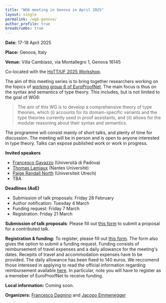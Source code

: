 ```yaml
---
title: "WG6 meeting in Genova in April 2025"
layout: single
permalink: /wg6-genova/
author_profile: true
breadcrumbs: true
---
```


**Date:** 17-18 April 2025

**Place:** Genova, Italy

**Venue:** Villa Cambiaso, via Montallegro 1, Genova 16145

Co-located with the [HoTT/UF 2025 Workshop](https://hott-uf.github.io/2025/).

The aim of this meeting series is to bring together researchers working on the topics of [working group 6 of EuroProofNet](https://europroofnet.github.io/wg6/). The main focus is thus on the syntax and semantics of type theory.
This includes, but is not limited to the goal of WG6:

> The aim of this WG is to develop a comprehensive theory of type theories, which (i) accounts for its domain-specific variants and the type theories currently used in proof assistants, and (ii) allows for the modular reasoning about their syntax and semantics.

The programme will consist mainly of short talks, and plenty of time for discussion. The meeting will be in person and is open to anyone interested in type theory. Talks can expose published work or work in progress.


**Invited speakers**

* [Francesco Gavazzo](https://sites.google.com/view/francescogavazzo/home) (Università di Padova)
* [Thomas Lamiaux](https://thomas-lamiaux.github.io/) (Nantes Université)
* [Paige Randall North](https://paigenorth.github.io/) (Universiteit Utrech)
* TBA


**Deadlines (AoE)**

* Submission of talk proposals: Friday 28 February
* Author notification: Tuesday 4 March
* Funding request: Friday 7 March
* Registration: Friday 21 March

**Submission of talk proposals**:
Please fill out [this form]() to submit a proposal for a contributed talk.

**Registration & funding:**
To register, please fill out [this form]().
The form also gives the option to submit a funding request.
Funding consists of reimbursement of travel expenses and a daily allowance for the meeting's dates. Recepits of travel and accommodation expenses have to be provided.
The daily allowance has been fixed to 140 euros.
We reccomend those interesed in applying to read the official information regarding reimbursement available [here](../reimbursement-rules).
In particular, note you will have to register as a memeber of EuroProofNet to receive funding.


**Local information:** Coming soon.

**Organizers:** [Francesco Dagnino](https://fdgn.github.io/) and [Jacopo Emmenegger](https://jacopoemmenegger.wordpress.com/)
